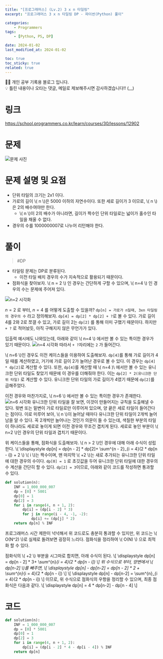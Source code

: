 ```yaml
---
title: "[프로그래머스] (Lv.2) 3 x n 타일링"
excerpt: "프로그래머스 3 x n 타일링 DP - 파이썬(Python) 풀이"

categories:
    - Programmers
tags:
    - [Python, PS, DP]

date: 2024-01-02
last_modified_at: 2024-01-02

toc: true
toc_sticky: true
related: true
---
```


<div class="notice--info" markdown="1">
👨‍💻 개인 공부 기록용 블로그 입니다. <br/>
💡 틀린 내용이나 오타는 댓글, 메일로 제보해주시면 감사하겠습니다!!  (__)
</div>

# 링크

<https://school.programmers.co.kr/learn/courses/30/lessons/12902>

# 문제

![문제 사진](https://github.com/Tolerblanc/Tolerblanc.github.io/assets/52883827/2fb51dec-25d9-4eaf-ae53-a2ce1ddc6b35)

# 문제 설명 및 요점
- 단위 타일의 크기는 2x1 이다.
- 가로의 길이 \\( n \\)은 5000 이하의 자연수이다. 또한 세로 길이가 3 이므로, \\( n \\)은 2의 배수여야만 한다.
	- \\( n \\)이 2의 배수가 아니라면, 길이가 짝수인 단위 타일로는 넓이가 홀수인 타일을 채울 수 없다.
- 경우의 수를 1000000007로 나누어 리턴해야 한다.

# 풀이
> #DP 
- 타일링 문제는 DP로 분류된다.
	- 이전 타일 배치 경우의 수가 지속적으로 활용되기 때문이다.
- 점화식을 찾아보자.
\\( n = 2 \\) 인 경우는 간단하게 구할 수 있으며, \\( n=4 \\) 인 경우의 수는 문제에 주어져 있다.

![n=2 시각화](https://github.com/Tolerblanc/Tolerblanc.github.io/assets/52883827/7f4eb9d6-25a6-49aa-bedb-f16800a0da2a)

$n=2$ 로 부터, $n=4$ 를 어떻게 도출할 수 있을까?
`dp[n] = 가로가 n일때, 3xn 타일링의 경우의 수` 라고 정의해보자.
`dp[4] = dp[2] * dp[2] + ?`로 볼 수 있다. 가로 길이 4를 2와 2로 쪼갤 수 있고, 가로 길이 2는 `dp[2]` 를 통해 이미 구했기 때문이다. 하지만 `+ ?` 로 적어놨듯, 아직 구해지지 않은 무언가가 있다.

입출력 예시에도 나와있는데, 아래와 같이 \\( n=4 \\) 에서만 볼 수 있는 특이한 경우가 있기 때문이다.
![n=4 시각화](https://github.com/Tolerblanc/Tolerblanc.github.io/assets/52883827/c353f430-ed50-46fb-a7cb-5638bd62ae43)
따라서 `+ ?`자리에는 `2` 가 들어간다.

\\( n=6 \\)인 경우도 이전 케이스들을 이용하여 도출해보자.
`dp[4]`를 통해 가로 길이가 4일 때를 계산하였고, 거기에 가로 길이 2가 늘어난 경우로 볼 수 있다. 이 경우는 `dp[4] * dp[2]`로 계산할 수 있다.
또한, `dp[4]`를 계산할 때 \\( n=4 )\\ 에서만 볼 수 있는 유니크한 단위 타일도 찾았기 때문에 이 경우를 더해줘야 한다. 이는 `dp[2] * 2(유니크한 단위 타일)` 로 계산할 수 있다. 유니크한 단위 타일의 가로 길이가 4였기 때문에 `dp[2]`를 곱해주었다.

이전 경우와 마찬가지로, \\( n=6 \\) 에서만 볼 수 있는 특이한 경우가 존재한다. 
![n=6 시각화](https://github.com/Tolerblanc/Tolerblanc.github.io/assets/52883827/2ad3b164-5c8a-4ddb-83a2-8b01dc5afc8b)
유니크한 단위 타일을 잘 보면, 이것이 만들어지는 규칙을 도출해낼 수 있다. 윗변 또는 밑변이 가로 타일로만 이루어져 있으며, 양 끝은 세로 타일이 들어간다는 점이다. 이로 미루어 보아, \\( n \\)이 늘어날 때마다 유니크한 단위 타일이 2개씩 늘어남을 알 수 있다. 
꼭 2개씩만 늘어나는 것인가 의문이 들 수 있는데, 색칠한 부분의 타일이 하나라도 세로로 놓이게 되면 이전 경우와 무조건 겹치게 된다. 세로로 놓인 부분이 \\( n=2 \\)인 경우의 단위 타일과 겹치기 때문이다.

위 케이스들을 통해, 점화식을 도출해보자. \\( n > 2 \\)인 경우에 대해 아래 수식이 성립한다.
\\( \displaystyle dp[n] = dp[n - 2] * dp[2]+ \sum^{n - 2}_{i = 4}(2 * dp[n - i]) + 2 \\)
\\( i \\)는 짝수이며, 맨 마지막 \\( +2 \\)는 새로 추가되는 유니크한 단위 타일에 대한 경우의 수이다.  `dp[0] = 1` 로 초깃값을 두어 유니크한 단위 타일에 대한 경우의 수 계산을 간단히 할 수 있다.  `dp[2] = 3`이므로, 아래와 같이 코드를 작성하면 통과할 수 있다.

```python
def solution(n):
    INF = 1_000_000_007
    dp = [0] * 5001
    dp[0] = 1
    dp[2] = 3
    for i in range(4, n + 1, 2):
        dp[i] = (dp[i - 2] * 3)
        for j in range(i - 4, -1, -2):
            dp[i] += (dp[j] * 2)
    return dp[n] % INF
```

프로그래머스 시간 제한이 넉넉해서 위 코드로도 충분히 통과할 수 있지만, 위 코드는 \\( O(N^2) \\)로 실제로 돌려보면 굉장히 느리다. 점화식을 정리하여 \\( O(N) \\) 으로 최적화 할 수 있다.

점화식의 \\( +2 \\) 부분을 시그마로 합치면, 아래 수식이 된다.
\\[ \displaystyle dp[n] = dp[n - 2] * 3+ \sum^{n}_{i = 4}(2 * dp[n - i]) \\]
위 수식으로 부터, 양변에서 \\( dp[n-2] \\)를 빼주면,
\\[ \displaystyle dp[n] - dp[n-2] = dp[n - 2] * 2 + \sum^{n}_{i = 4}(2 * dp[n - i]) \\]
\\[ \displaystyle dp[n] - dp[n-2] = \sum^{n}_{i = 4}(2 * dp[n - i]) \\]
이므로, 위 수식으로 점화식의 우항을 정리할 수 있으며, 최종 점화식은 다음과 같다.
\\[ \displaystyle dp[n] = 4 * dp[n-2]  - dp[n - 4] \\]


# 코드

```python
def solution(n):
    INF = 1_000_000_007
    dp = [0] * 5001
    dp[0] = 1
    dp[2] = 3
    for i in range(4, n + 1, 2):
        dp[i] = (dp[i - 2] * 4 - dp[i - 4]) % INF 
    return dp[n]
```